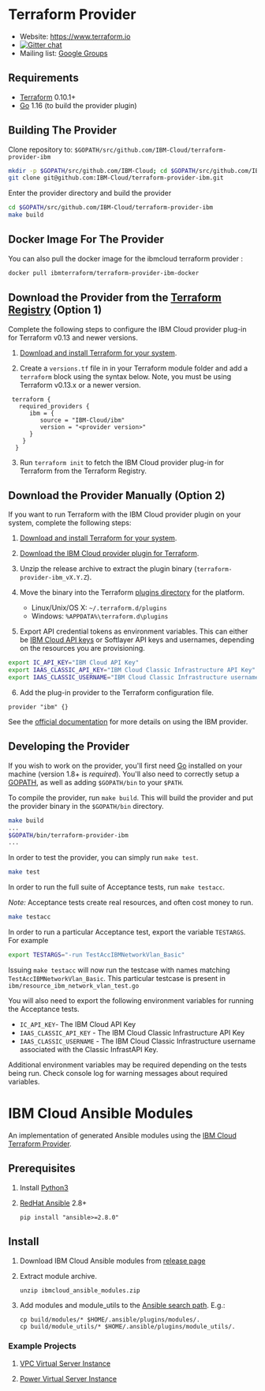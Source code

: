 # Terraform Provider
  
- Website: https://www.terraform.io
- [![Gitter chat](https://badges.gitter.im/hashicorp-terraform/Lobby.png)](https://gitter.im/hashicorp-terraform/Lobby)
- Mailing list: [Google Groups](http://groups.google.com/group/terraform-tool)

## Requirements     
    
-	[Terraform](https://www.terraform.io/downloads.html) 0.10.1+       
-	[Go](https://golang.org/doc/install) 1.16 (to build the provider plugin)   
 
## Building The Provider       

Clone repository to: `$GOPATH/src/github.com/IBM-Cloud/terraform-provider-ibm`  
    
```sh
mkdir -p $GOPATH/src/github.com/IBM-Cloud; cd $GOPATH/src/github.com/IBM-Cloud
git clone git@github.com:IBM-Cloud/terraform-provider-ibm.git
```
  
Enter the provider directory and build the provider

```sh
cd $GOPATH/src/github.com/IBM-Cloud/terraform-provider-ibm
make build
```

## Docker Image For The Provider

You can also pull the docker image for the ibmcloud terraform provider :

```sh
docker pull ibmterraform/terraform-provider-ibm-docker
```

## Download the Provider from the [Terraform Registry](https://registry.terraform.io/providers/IBM-Cloud/ibm/latest) (Option 1)

Complete the following steps to configure the IBM Cloud provider plug-in for Terraform v0.13 and newer versions.

1. [Download and install Terraform for your system](https://www.terraform.io/intro/getting-started/install.html). 

2. Create a `versions.tf` file in in your Terraform module folder and add a `terraform` block using the syntax below. Note, you must be using Terraform v0.13.x or a newer version.
```
 terraform {
   required_providers {
      ibm = {
         source = "IBM-Cloud/ibm"
         version = "<provider version>"
      }
    }
  }
```

3. Run `terraform init` to fetch the IBM Cloud provider plug-in for Terraform from the Terraform Registry.

## Download the Provider Manually (Option 2)

If you want to run Terraform with the IBM Cloud provider plugin on your system, complete the following steps:

1. [Download and install Terraform for your system](https://www.terraform.io/intro/getting-started/install.html). 

2. [Download the IBM Cloud provider plugin for Terraform](https://github.com/IBM-Bluemix/terraform-provider-ibm/releases).

3. Unzip the release archive to extract the plugin binary (`terraform-provider-ibm_vX.Y.Z`).

4. Move the binary into the Terraform [plugins directory](https://www.terraform.io/docs/configuration/providers.html#third-party-plugins) for the platform.
    - Linux/Unix/OS X: `~/.terraform.d/plugins`
    - Windows: `%APPDATA%\terraform.d\plugins`

5. Export API credential tokens as environment variables. This can either be [IBM Cloud API keys](https://cloud.ibm.com/iam#/users) or Softlayer API keys and usernames, depending on the resources you are provisioning.

```sh
export IC_API_KEY="IBM Cloud API Key"
export IAAS_CLASSIC_API_KEY="IBM Cloud Classic Infrastructure API Key"
export IAAS_CLASSIC_USERNAME="IBM Cloud Classic Infrastructure username associated with Classic Infrastructure API KEY".
```

6. Add the plug-in provider to the Terraform configuration file.

```
provider "ibm" {}
```

See the [official documentation](https://cloud.ibm.com/docs/ibm-cloud-provider-for-terraform?topic=ibm-cloud-provider-for-terraform-getting-started) for more details on using the IBM provider.

## Developing the Provider

If you wish to work on the provider, you'll first need [Go](http://www.golang.org) installed on your machine (version 1.8+ is *required*). You'll also need to correctly setup a [GOPATH](http://golang.org/doc/code.html#GOPATH), as well as adding `$GOPATH/bin` to your `$PATH`.

To compile the provider, run `make build`. This will build the provider and put the provider binary in the `$GOPATH/bin` directory.

```sh
make build
...
$GOPATH/bin/terraform-provider-ibm
...
```

In order to test the provider, you can simply run `make test`.

```sh
make test
```

In order to run the full suite of Acceptance tests, run `make testacc`.

*Note:* Acceptance tests create real resources, and often cost money to run.

```sh
make testacc
```
In order to run a particular Acceptance test, export the variable `TESTARGS`. For example

```sh
export TESTARGS="-run TestAccIBMNetworkVlan_Basic"
```
Issuing `make testacc` will now run the testcase with names matching `TestAccIBMNetworkVlan_Basic`. This particular testcase is present in
`ibm/resource_ibm_network_vlan_test.go`

You will also need to export the following environment variables for running the Acceptance tests.
* `IC_API_KEY`- The IBM Cloud API Key
* `IAAS_CLASSIC_API_KEY` - The IBM Cloud Classic Infrastructure API Key
* `IAAS_CLASSIC_USERNAME` - The IBM Cloud Classic Infrastructure username associated with the Classic InfrastAPI Key.

Additional environment variables may be required depending on the tests being run. Check console log for warning messages about required variables. 


# IBM Cloud Ansible Modules

An implementation of generated Ansible modules using the
[IBM Cloud Terraform Provider].

## Prerequisites

1. Install [Python3]

2. [RedHat Ansible] 2.8+

    ```
    pip install "ansible>=2.8.0"
    ```


## Install

1. Download IBM Cloud Ansible modules from [release page]

2. Extract module archive.

    ```
    unzip ibmcloud_ansible_modules.zip
    ```

3. Add modules and module_utils to the [Ansible search path]. E.g.:

    ```
    cp build/modules/* $HOME/.ansible/plugins/modules/.
    cp build/module_utils/* $HOME/.ansible/plugins/module_utils/.

    ```

### Example Projects

1. [VPC Virtual Server Instance](examples/ansible/examples/simple-vm-ssh/)

2. [Power Virtual Server Instance](examples/ansible/examples/simple-vm-power-vs/)


[IBM Cloud Terraform Provider]: https://github.com/IBM-Cloud/terraform-provider-ibm
[Python3]: https://www.python.org/downloads/
[RedHat Ansible]: https://www.ansible.com/
[Ansible search path]: https://docs.ansible.com/ansible/latest/dev_guide/overview_architecture.html#ansible-search-path
[release page]:https://github.com/IBM-Cloud/terraform-provider-ibm/releases

